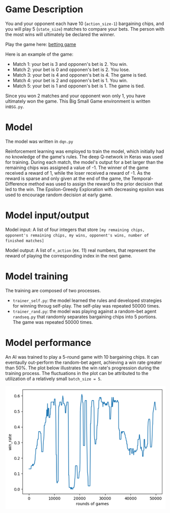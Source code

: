 # Game Description 
You and your opponent each have 10 (`action_size-1`) bargaining chips, and you will play 5 (`state_size`) matches to compare your bets. The person with the most wins will ultimately be declared the winner.

Play the game here: [betting game](shawnhsueh.pythonanywhere.com)

Here is an example of the game:
* Match 1: your bet is 3 and opponen's bet is 2. You win.
* Match 2: your bet is 0 and opponen's bet is 2. You lose.
* Match 3: your bet is 4 and opponen's bet is 4. The game is tied.
* Match 4: your bet is 2 and opponen's bet is 1. You win.
* Match 5: your bet is 1 and opponen's bet is 1. The game is tied.

Since you won 2 matches and your opponent won only 1, you have ultimately won the game. This Big Small Game environment is written in`BSG.py`.


# Model
The model was written in `dqn.py`

Reinforcement learning was employed to train the model, which initially had no knowledge of the game's rules. The deep Q-network in Keras was used for training. During each match, the model's output for a bet larger than the remaining chips was assigned a value of -1. The winner of the game received a reward of 1, while the loser received a reward of -1. As the reward is sparse and only given at the end of the game, the Temporal-Difference method was used to assign the reward to the prior decision that led to the win. The Epsilon-Greedy Exploration with decreasing epsilon was used to encourage random decision at early game.

# Model input/output
Model input: A list of four integers that store `[my remaining chips, opponent's remaining chips, my wins, opponent's wins, number of finished matches]`

Model output: A list of `n_action` (ex. 11) real numbers, that represent the reward of playing the corresponding index in the next game.


# Model training
The training are composed of two processes.

* `trainer_self.py`: the model learned the rules and developed strategies for winning throug self-play. The self-play was repeated 50000 times. 
* `trainer_rand.py`: the model was playing against a random-bet agent `randseq.py` that randomly separates  bargaining chips into 5 portions. The game was repeated 50000 times.


# Model performance
An AI was trained to play a 5-round game with 10 bargaining chips. It can eventaully out-perform the random-bet agent, achieving a win rate greater than 50%. The plot below illustrates the win rate's progression during the training process. The fluctuations in the plot can be attributed to the utilization of a relatively small `batch_size = 5`.

![alt text](./mkfig/win_rate.png)
